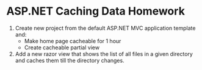 # ASP.NET Caching Data Homework
1. Create new project from the default ASP.NET MVC application template and:
    - Make home page cacheable for 1 hour
    - Create cacheable partial view
2. Add a new razor view that shows the list of all files in a given directory and caches them till the directory changes.
